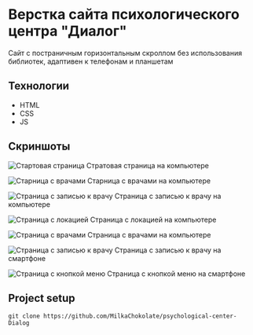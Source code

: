# Верстка сайта психологического центра "Диалог"
Сайт с постраничным горизонтальным скроллом без использования библиотек, адаптивен к телефонам и планшетам

## Технологии
* HTML
* CSS
* JS


## Скриншоты

<image
  src="/markdownImg/dialogue-1.png"
  alt="Стартовая страница"
  caption="Стратовая страница на компьютере">
Стратовая страница на компьютере
 
  
<image
  src="/markdownImg/dialogue-2.png"
  alt="Старница с врачами"
  caption="Старница с врачами на компьютере">
Старница с врачами на компьютере
  
    
<image
  src="/markdownImg/dialogue-3.png"
  alt="Страница с записью к врачу"
  caption="Страница с записью к врачу на компьютере">
Страница с записью к врачу на компьютере
  
  
<image
  src="/markdownImg/dialogue-4.png"
  alt="Страница с локацией"
  caption="Страница с локацией на компьютере">
Страница с локацией на компьютере
  
  
<image
  src="/markdownImg/dialogue-2-mobile.png"
  alt="Страница с врачами"
  caption="Страница с врачами на компьютере">
Страница с врачами на компьютере
  
<image
  src="/markdownImg/dialogue-3-mobile.png"
  alt="Страница с записью к врачу"
  caption="Страница с записью к врачу на смартфоне">
Страница с записью к врачу на смартфоне
  
<image
  src="/markdownImg/dialogue-menu.png"
  alt="Страница с кнопкой меню"
  caption="Страница с кнопкой меню на смартфоне">
Страница с кнопкой меню на смартфоне
  
## Project setup
```
git clone https://github.com/MilkaChokolate/psychological-center-Dialog
```
